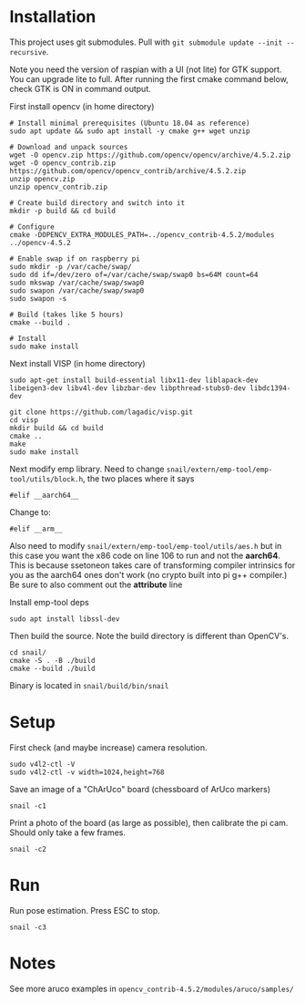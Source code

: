 # Installation
This project uses git submodules. Pull with `git submodule update --init --recursive`.

Note you need the version of raspian with a UI (not lite) for GTK support.
You can upgrade lite to full.
After running the first cmake command below, check GTK is ON in command output.



First install opencv (in home directory)
```
# Install minimal prerequisites (Ubuntu 18.04 as reference)
sudo apt update && sudo apt install -y cmake g++ wget unzip

# Download and unpack sources
wget -O opencv.zip https://github.com/opencv/opencv/archive/4.5.2.zip
wget -O opencv_contrib.zip https://github.com/opencv/opencv_contrib/archive/4.5.2.zip
unzip opencv.zip
unzip opencv_contrib.zip

# Create build directory and switch into it
mkdir -p build && cd build

# Configure
cmake -DOPENCV_EXTRA_MODULES_PATH=../opencv_contrib-4.5.2/modules ../opencv-4.5.2

# Enable swap if on raspberry pi
sudo mkdir -p /var/cache/swap/
sudo dd if=/dev/zero of=/var/cache/swap/swap0 bs=64M count=64
sudo mkswap /var/cache/swap/swap0
sudo swapon /var/cache/swap/swap0
sudo swapon -s

# Build (takes like 5 hours)
cmake --build .

# Install
sudo make install
```

Next install VISP (in home directory)
```
sudo apt-get install build-essential libx11-dev liblapack-dev libeigen3-dev libv4l-dev libzbar-dev libpthread-stubs0-dev libdc1394-dev

git clone https://github.com/lagadic/visp.git
cd visp
mkdir build && cd build
cmake ..
make
sudo make install
```

Next modify emp library. Need to change `snail/extern/emp-tool/emp-tool/utils/block.h`, the two places where it says
```
#elif __aarch64__
```
Change to:
```
#elif __arm__
```
Also need to modify `snail/extern/emp-tool/emp-tool/utils/aes.h` but in this case you want the x86 code on line 106 to run and not the __aarch64__.
This is because ssetoneon takes care of transforming compiler intrinsics for you as the aarch64 ones don't work (no crypto built into pi g++ compiler.)
Be sure to also comment out the __attribute__ line

Install emp-tool deps
```
sudo apt install libssl-dev
```



Then build the source. Note the build directory is different than OpenCV's.
```
cd snail/
cmake -S . -B ./build
cmake --build ./build
```

Binary is located in `snail/build/bin/snail`

# Setup
First check (and maybe increase) camera resolution.

```
sudo v4l2-ctl -V
sudo v4l2-ctl -v width=1024,height=768
```

Save an image of a "ChArUco" board (chessboard of ArUco markers)
```
snail -c1
```

Print a photo of the board (as large as possible), then calibrate the pi cam. Should only take a few frames.
```
snail -c2
```

# Run
Run pose estimation. Press ESC to stop.
```
snail -c3
```

# Notes
See more aruco examples in `opencv_contrib-4.5.2/modules/aruco/samples/`
